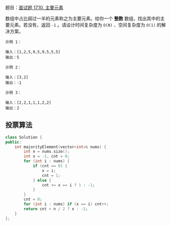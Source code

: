 题目：[面试题 17.10. 主要元素](https://leetcode.cn/problems/find-majority-element-lcci/)

数组中占比超过一半的元素称之为主要元素。给你一个 **整数** 数组，找出其中的主要元素。若没有，返回 `-1` 。请设计时间复杂度为 `O(N)` 、空间复杂度为 `O(1)` 的解决方案。

```
示例 1：

输入：[1,2,5,9,5,9,5,5,5]
输出：5

示例 2：

输入：[3,2]
输出：-1

示例 3：

输入：[2,2,1,1,1,2,2]
输出：2
```



## 投票算法

```cpp
class Solution {
public:
    int majorityElement(vector<int>& nums) {
        int n = nums.size();
        int x = -1, cnt = 0;
        for (int i : nums) {
            if (cnt == 0) {
                x = i;
                cnt = 1;
            } else {
                cnt += x == i ? 1 : -1;
            }
        }
        cnt = 0;
        for (int i : nums) if (x == i) cnt++;
        return cnt > n / 2 ? x : -1;
    }
};
```

